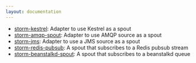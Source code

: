```yaml
---
layout: documentation
---
```

* [storm-kestrel](https://github.com/nathanmarz/storm-kestrel): Adapter to use Kestrel as a spout
* [storm-amqp-spout](https://github.com/rapportive-oss/storm-amqp-spout): Adapter to use AMQP source as a spout
* [storm-jms](https://github.com/ptgoetz/storm-jms): Adapter to use a JMS source as a spout
* [storm-redis-pubsub](https://github.com/sorenmacbeth/storm-redis-pubsub): A spout that subscribes to a Redis pubsub stream
* [storm-beanstalkd-spout](https://github.com/haitaoyao/storm-beanstalkd-spout): A spout that subscribes to a beanstalkd queue
